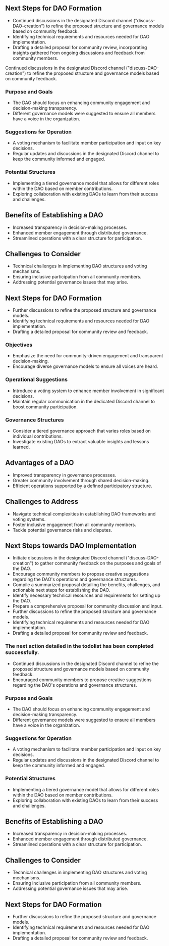 

## Next Steps for DAO Formation
- Continued discussions in the designated Discord channel ("discuss-DAO-creation") to refine the proposed structure and governance models based on community feedback.
- Identifying technical requirements and resources needed for DAO implementation.
- Drafting a detailed proposal for community review, incorporating insights gathered from ongoing discussions and feedback from community members.

Continued discussions in the designated Discord channel ("discuss-DAO-creation") to refine the proposed structure and governance models based on community feedback.

### Purpose and Goals
- The DAO should focus on enhancing community engagement and decision-making transparency.
- Different governance models were suggested to ensure all members have a voice in the organization.

### Suggestions for Operation
- A voting mechanism to facilitate member participation and input on key decisions.
- Regular updates and discussions in the designated Discord channel to keep the community informed and engaged.

### Potential Structures
- Implementing a tiered governance model that allows for different roles within the DAO based on member contributions.
- Exploring collaboration with existing DAOs to learn from their success and challenges.

## Benefits of Establishing a DAO
- Increased transparency in decision-making processes.
- Enhanced member engagement through distributed governance.
- Streamlined operations with a clear structure for participation.

## Challenges to Consider
- Technical challenges in implementing DAO structures and voting mechanisms.
- Ensuring inclusive participation from all community members.
- Addressing potential governance issues that may arise.

## Next Steps for DAO Formation
- Further discussions to refine the proposed structure and governance models.
- Identifying technical requirements and resources needed for DAO implementation.
- Drafting a detailed proposal for community review and feedback.

### Objectives
- Emphasize the need for community-driven engagement and transparent decision-making.
- Encourage diverse governance models to ensure all voices are heard.

### Operational Suggestions
- Introduce a voting system to enhance member involvement in significant decisions.
- Maintain regular communication in the dedicated Discord channel to boost community participation.

### Governance Structures
- Consider a tiered governance approach that varies roles based on individual contributions.
- Investigate existing DAOs to extract valuable insights and lessons learned.

## Advantages of a DAO
- Improved transparency in governance processes.
- Greater community involvement through shared decision-making.
- Efficient operations supported by a defined participatory structure.

## Challenges to Address
- Navigate technical complexities in establishing DAO frameworks and voting systems.
- Foster inclusive engagement from all community members.
- Tackle potential governance risks and disputes.

## Next Steps towards DAO Implementation
- Initiate discussions in the designated Discord channel ("discuss-DAO-creation") to gather community feedback on the purposes and goals of the DAO.
- Encourage community members to propose creative suggestions regarding the DAO's operations and governance structures.
- Compile a summarized proposal detailing the benefits, challenges, and actionable next steps for establishing the DAO.
- Identify necessary technical resources and requirements for setting up the DAO.
- Prepare a comprehensive proposal for community discussion and input.
- Further discussions to refine the proposed structure and governance models.
- Identifying technical requirements and resources needed for DAO implementation.
- Drafting a detailed proposal for community review and feedback.

### The next action detailed in the todolist has been completed successfully.

- Continued discussions in the designated Discord channel to refine the proposed structure and governance models based on community feedback.
- Encouraged community members to propose creative suggestions regarding the DAO's operations and governance structures.

### Purpose and Goals
- The DAO should focus on enhancing community engagement and decision-making transparency.
- Different governance models were suggested to ensure all members have a voice in the organization.

### Suggestions for Operation
- A voting mechanism to facilitate member participation and input on key decisions.
- Regular updates and discussions in the designated Discord channel to keep the community informed and engaged.

### Potential Structures
- Implementing a tiered governance model that allows for different roles within the DAO based on member contributions.
- Exploring collaboration with existing DAOs to learn from their success and challenges.

## Benefits of Establishing a DAO
- Increased transparency in decision-making processes.
- Enhanced member engagement through distributed governance.
- Streamlined operations with a clear structure for participation.

## Challenges to Consider
- Technical challenges in implementing DAO structures and voting mechanisms.
- Ensuring inclusive participation from all community members.
- Addressing potential governance issues that may arise.

## Next Steps for DAO Formation
- Further discussions to refine the proposed structure and governance models.
- Identifying technical requirements and resources needed for DAO implementation.
- Drafting a detailed proposal for community review and feedback.